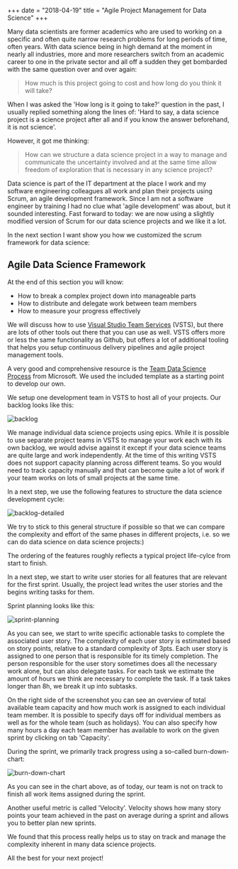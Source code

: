 +++
date = "2018-04-19"
title = "Agile Project Management for Data Science"
+++

Many data scientists are former academics who are used to working on a specific and often quite narrow research problems for long periods of time, often years. With data science being in high demand at the moment in nearly all industries, more and more researchers switch from an academic career to one in the private sector and all off a sudden they get bombarded with the same question over and over again:

> How much is this project going to cost and how long do you think it will take?

When I was asked the 'How long is it going to take?' question in the past, I usually replied something along the lines of: 'Hard to say, a data science project is a science project after all and if you know the answer beforehand, it is not science'. 

However, it got me thinking: 

> How can we structure a data science project in a way to manage and communicate the uncertainty involved and at the same time allow freedom of exploration that is necessary in any science project?

Data science is part of the IT department at the place I work and my software engineering colleagues all work and plan their projects using Scrum, an agile development framework. Since I am not a software engineer by training I had no clue what 'agile development' was about, but it sounded interesting.
Fast forward to today: we are now using a slightly modified version of Scrum for our data science projects and we like it a lot. 

In the next section I want show you how we customized the scrum framework for data science:

## Agile Data Science Framework

At the end of this section you will know:

- How to break a complex project down into manageable parts
- How to distribute and delegate work between team members
- How to measure your progress effectively

We will discuss how to use [Visual Studio Team Services](https://www.visualstudio.com/de/team-services/) (VSTS), but there are lots of other tools out there that you can use as well. VSTS offers more or less the same functionality as Github, but offers a lot of additional tooling that helps you setup continuous delivery pipelines and agile project management tools.

A very good and comprehensive resource is the [Team Data Science Process](https://docs.microsoft.com/en-us/azure/machine-learning/team-data-science-process/overview) from Microsoft. We used the included template as a starting point to develop our own.

We setup one development team in VSTS to host all of your projects. Our backlog looks like this:

![backlog][backlog-epics]

We manage individual data science projects using epics. While it is possible to use separate project teams in VSTS to manage your work each with its own backlog, we would advise against it except if your data science teams are quite large and work independently. At the time of this writing VSTS does not support capacity planning across different teams. So you would need to track capacity manually and that can become quite a lot of work if your team works on lots of small projects at the same time.

In a next step, we use the following features to structure the data science development cycle:

![backlog-detailed][backlog-epics-userstories]

We try to stick to this general structure if possible so that we can compare the complexity and effort of the same phases in different projects, i.e. so we can do data science on data science projects:)

The ordering of the features roughly reflects a typical project life-cylce from start to finish.

In a next step, we start to write user stories for all features that are relevant for the first sprint. Usually, the project lead writes the user stories and the begins writing tasks for them.  

Sprint planning looks like this:

![sprint-planning][sprint-backlog]

As you can see, we start to write specific actionable tasks to complete the associated user story. The complexity of each user story is estimated based on story points, relative to a standard complexity of 3pts. Each user story is assigned to one person that is responsible for its timely completion. The person responsible for the user story sometimes does all the necessary work alone, but can also delegate tasks. For each task we estimate the amount of hours we think are necessary to complete the task. If a task takes longer than 8h, we break it up into subtasks. 

On the right side of the screenshot you can see an overview of total available team capacity and how much work is assigned to each individual team member. It is possible to specify days off for individual members as well as for the whole team (such as holidays). You can also specify how many hours a day each team member has available to work on the given sprint by clicking on tab 'Capacity'.

During the sprint, we primarily track progress using a so-called burn-down-chart:

![burn-down-chart][burn-down-chart]

As you can see in the chart above, as of today, our team is not on track to finish all work items assigned during the sprint.

Another useful metric is called 'Velocity'. Velocity shows how many story points your team achieved in the past on average during a sprint and allows you to better plan new sprints.

We found that this process really helps us to stay on track and manage the complexity inherent in many data science projects. 

All the best for your next project!



[backlog-epics]: /img/epics.PNG "Screenshot Backlog Top-Level"
[backlog-epics-userstories]: /img/backlog-epic-userstory.PNG "Screenshot Backlog Project"
[sprint-backlog]:  /img/capacity-planning.PNG "Sprint Backlog"
[burn-down-chart]: /img/sprint-burndown.PNG "Burn-Down-Chart"